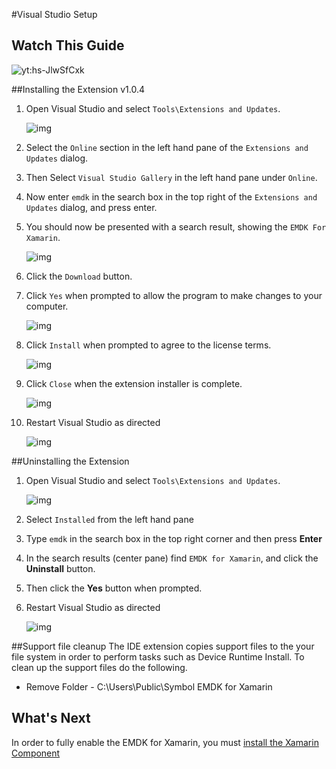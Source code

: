 #Visual Studio Setup

## Watch This Guide
![yt:hs-JlwSfCxk](images/video.png)


##Installing the Extension v1.0.4

1. Open Visual Studio and select `Tools\Extensions and Updates`.

	![img](images/vs/toolsextensions.png)
2. Select the `Online` section in the left hand pane of the `Extensions and Updates` dialog.
3. Then Select `Visual Studio Gallery` in the left hand pane under `Online`.
4. Now enter `emdk` in the search box in the top right of the `Extensions and Updates` dialog, and press enter.
5. You should now be presented with a search result, showing the `EMDK For Xamarin`.

	![img](images/vs/install-emdk-found.png)
6. Click the `Download` button.

7. Click `Yes` when prompted to allow the program to make changes to your computer.

	![img](images/vs/vsix-install-allow.png)
8. Click `Install` when prompted to agree to the license terms.

	![img](images/vs/vsix-install-license.png)
9. Click `Close` when the extension installer is complete.

	![img](images/vs/vsix-install-complete.png)
10. Restart Visual Studio as directed

	![img](images/vs/vsix-restart.png)

##Uninstalling the Extension

1. Open Visual Studio and select `Tools\Extensions and Updates`.

	![img](images/vs/toolsextensions.png)

2. Select `Installed` from the left hand pane
3. Type `emdk` in the search box in the top right corner and then press **Enter**
4. In the search results (center pane) find `EMDK for Xamarin`, and click the **Uninstall** button.
5. Then click the **Yes** button when prompted.
6. Restart Visual Studio as directed

	![img](images/vs/vsix-restart.png)

##Support file cleanup
The IDE extension copies support files to the your file system in order to perform tasks such as Device Runtime Install. To clean up the support files do the following.

* Remove Folder - C:\Users\Public\Symbol EMDK for Xamarin



## What's Next
In order to fully enable the EMDK for Xamarin, you must [install the Xamarin Component](../guide/component/install)
